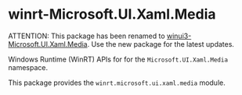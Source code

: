 <!-- warning: Please don't edit this file. It was automatically generated. -->

# winrt-Microsoft.UI.Xaml.Media

ATTENTION: This package has been renamed to
[winui3-Microsoft.UI.Xaml.Media](https://pypi.org/project/winui3-Microsoft.UI.Xaml.Media/).
Use the new package for the latest updates.

Windows Runtime (WinRT) APIs for for the `Microsoft.UI.Xaml.Media` namespace.

This package provides the `winrt.microsoft.ui.xaml.media` module.
